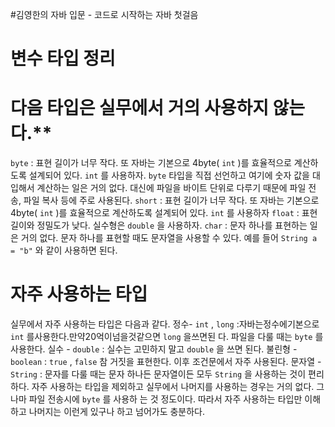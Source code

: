#김영한의 자바 입문 - 코드로 시작하는 자바 첫걸음

# 변수 타입 정리

# 다음 타입은 실무에서 거의 사용하지 않는다.**
`byte` : 표현 길이가 너무 작다. 또 자바는 기본으로 4byte( `int` )를 효율적으로 계산하도록 설계되어 있다. `int`
를 사용하자.
`byte` 타입을 직접 선언하고 여기에 숫자 값을 대입해서 계산하는 일은 거의 없다.
대신에 파일을 바이트 단위로 다루기 때문에 파일 전송, 파일 복사 등에 주로 사용된다.
`short` : 표현 길이가 너무 작다. 또 자바는 기본으로 4byte( `int` )를 효율적으로 계산하도록 설계되어 있다. `int` 를 사용하자
`float` : 표현 길이와 정밀도가 낮다. 실수형은 `double` 을 사용하자.
`char` : 문자 하나를 표현하는 일은 거의 없다. 문자 하나를 표현할 때도 문자열을 사용할 수 있다.
예를 들어 `String a = "b"` 와 같이 사용하면 된다.

# 자주 사용하는 타입
실무에서 자주 사용하는 타입은 다음과 같다.
정수- `int` , `long` :자바는정수에기본으로 `int` 를사용한다.만약20억이넘을것같으면 `long` 을쓰면된 다.
파일을 다룰 때는 `byte` 를 사용한다.
실수 - `double` : 실수는 고민하지 말고 `double` 을 쓰면 된다.
불린형 - `boolean` : `true` , `false` 참 거짓을 표현한다. 이후 조건문에서 자주 사용된다.
문자열 - `String` : 문자를 다룰 때는 문자 하나든 문자열이든 모두 `String` 을 사용하는 것이 편리하다.
자주 사용하는 타입을 제외하고 실무에서 나머지를 사용하는 경우는 거의 없다. 그나마 파일 전송시에 `byte` 를 사용하 는 것 정도이다.
따라서 자주 사용하는 타입만 이해하고 나머지는 이런게 있구나 하고 넘어가도 충분하다.

